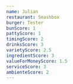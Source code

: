 ```yaml
---
name: Julian
restaurant: Smashbox
burger: Tester
bunScore: 1
pattyScore: 1
timingScore: 2
drinksScore: 3
varietyScore: 2.5
ingredientScore: 3
valueForMoneyScore: 1.5
serviceScore: 3
ambienteScore: 2
---
```

